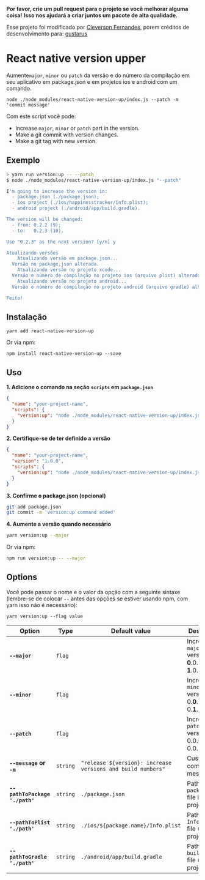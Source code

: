 **Por favor, crie um pull request para o projeto se você melhorar alguma coisa!**
**Isso nos ajudará a criar juntos um pacote de alta qualidade.**

Esse projeto foi modificado por [Cleverson Fernandes](https://github.com/cleversonffaria), porem créditos de desenvolvimento para: [gustarus](https://github.com/gustarus/react-native-version-up)

# React native version upper

Aumente`major`, `minor` ou `patch` da versão e do número da compilação em seu aplicativo em package.json e em projetos ios e android com um comando.

```
node ./node_modules/react-native-version-up/index.js --patch -m 'commit message'
```

Com este script você pode:

- Increase `major`, `minor` or `patch` part in the version.
- Make a git commit with version changes.
- Make a git tag with new version.

## Exemplo

```bash
> yarn run version:up -- --patch
$ node ./node_modules/react-native-version-up/index.js "--patch"

I'm going to increase the version in:
  - package.json (./package.json);
  - ios project (./ios/happinesstracker/Info.plist);
  - android project (./android/app/build.gradle).

The version will be changed:
  - from: 0.2.2 (9);
  - to:   0.2.3 (10).

Use "0.2.3" as the next version? [y/n] y

Atualizando versões
    Atualizando versão em package.json...
  Versão no package.json alterada.
    Atualizando versão no projeto xcode...
  Versão e número de compilação no projeto ios (arquivo plist) alterados.
    Atualizando versão no projeto android...
  Versão e número de compilação no projeto android (arquivo gradle) alterados.

Feito!
```

## Instalação

```
yarn add react-native-version-up
```

Or via npm:

```
npm install react-native-version-up --save
```

## Uso

**1. Adicione o comando na seção `scripts` em `package.json`**

```json
{
  "name": "your-project-name",
  "scripts": {
    "version:up": "node ./node_modules/react-native-version-up/index.js"
  }
}
```

**2. Certifique-se de ter definido a versão**

```json
{
  "name": "your-project-name",
  "version": "1.0.0",
  "scripts": {
    "version:up": "node ./node_modules/react-native-version-up/index.js"
  }
}
```

**3. Confirme o package.json (opcional)**

```bash
git add package.json
git commit -m 'version:up command added'
```

**4. Aumente a versão quando necessário**

```bash
yarn version:up --major
```

Or via npm:

```bash
npm run version:up -- --major
```

## Options

Você pode passar o nome e o valor da opção com a seguinte sintaxe (lembre-se de colocar `--` antes das opções se estiver usando npm, com yarn isso não é necessário):

```
yarn version:up --flag value
```

| **Option**                     | **Type** | **Default value**                                           | **Description**                                      |
| ------------------------------ | -------- | ----------------------------------------------------------- | ---------------------------------------------------- |
| **`--major`**                  | `flag`   |                                                             | Increase `major` version:<br/>**0**.0.0 -> **1**.0.0 |
| **`--minor`**                  | `flag`   |                                                             | Increase `minor` version:<br/>0.**0**.0 -> 0.**1**.0 |
| **`--patch`**                  | `flag`   |                                                             | Increase `patch` version:<br/>0.0.**0** -> 0.0.**1** |
| **`--message` or `-m`**        | `string` | `"release ${version}: increase versions and build numbers"` | Custom commit message.                               |
| **`--pathToPackage './path'`** | `string` | `./package.json`                                            | Path to `package.json` file in your project.         |
| **`--pathToPlist './path'`**   | `string` | `./ios/${package.name}/Info.plist`                          | Path to `Info.plist` file (ios project).             |
| **`--pathToGradle './path'`**  | `string` | `./android/app/build.gradle`                                | Path to `build.gradle` file (android project).       |
